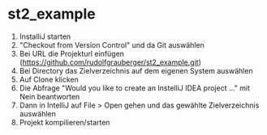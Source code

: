 # st2_example

1. InstalliJ starten
2. "Checkout from Version Control" und da Git auswählen
3. Bei URL die Projekturl einfügen (https://github.com/rudolfgrauberger/st2_example.git)
4. Bei Directory das Zielverzeichnis auf dem eigenen System auswählen
5. Auf Clone klicken
6. Die Abfrage "Would you like to create an InstelliJ IDEA project ..." mit Nein beantworten
7. Dann in IntelliJ auf File > Open gehen und das gewählte Zielverzeichnis auswählen
8. Projekt kompilieren/starten
